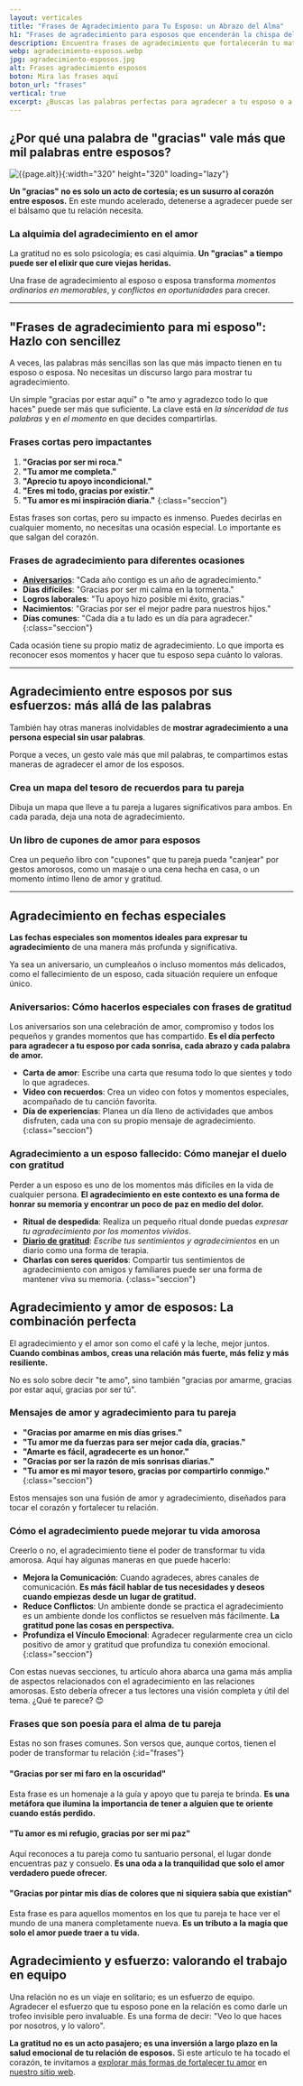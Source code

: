 ```yaml
---
layout: verticales
title: "Frases de Agradecimiento para Tu Esposo: un Abrazo del Alma"
h1: "Frases de agradecimiento para esposos que encenderán la chispa del amor"
description: Encuentra frases de agradecimiento que fortalecerán tu matrimonio. ¡Haz clic y emociona a tu esposo o esposa hoy!
webp: agradecimiento-esposos.webp
jpg: agradecimiento-esposos.jpg
alt: Frases agradecimiento esposos
boton: Mira las frases aquí
boton_url: "frases"
vertical: true
excerpt: ¿Buscas las palabras perfectas para agradecer a tu esposo o a tu esposa? Encuentra frases que van directo al corazón. Agradece a tu esposo con frases que valen su peso en oro. O a tu esposa con palabras que enamoran.
---
```

## ¿Por qué una palabra de "gracias" vale más que mil palabras entre esposos?

![{{page.alt}}]({{site.baseurl}}/img/{{page.webp}} "Gratitud estudiantes"){:width="320" height="320" loading="lazy"}

**Un "gracias" no es solo un acto de cortesía; es un susurro al corazón entre esposos.** En este mundo acelerado, detenerse a agradecer puede ser el bálsamo que tu relación necesita.

### La alquimia del agradecimiento en el amor

La gratitud no es solo psicología; es casi alquimia. **Un "gracias" a tiempo puede ser el elixir que cure viejas heridas.**

Una frase de agradecimiento al esposo o esposa transforma *momentos ordinarios en memorables*, y *conflictos en oportunidades* para crecer.

----

## "Frases de agradecimiento para mi esposo": Hazlo con sencillez

A veces, las palabras más sencillas son las que más impacto tienen en tu esposo o esposa. No necesitas un discurso largo para mostrar tu agradecimiento.

Un simple "gracias por estar aquí" o "te amo y agradezco todo lo que haces" puede ser más que suficiente. La clave está en *la sinceridad de tus palabras* y en *el momento* en que decides compartirlas.

### Frases cortas pero impactantes

1. **"Gracias por ser mi roca."**
2. **"Tu amor me completa."**
3. **"Aprecio tu apoyo incondicional."**
4. **"Eres mi todo, gracias por existir."**
5. **"Tu amor es mi inspiración diaria."**
{:class="seccion"}

Estas frases son cortas, pero su impacto es inmenso. Puedes decirlas en cualquier momento, no necesitas una ocasión especial. Lo importante es que salgan del corazón.

### Frases de agradecimiento para diferentes ocasiones

- **[Aniversarios]({{'frases-agradecimiento-aniversario'|relative_url}} "Frases para aniversarios")**: "Cada año contigo es un año de agradecimiento."
- **Días difíciles**: "Gracias por ser mi calma en la tormenta."
- **Logros laborales**: "Tu apoyo hizo posible mi éxito, gracias."
- **Nacimientos**: "Gracias por ser el mejor padre para nuestros hijos."
- **Días comunes**: "Cada día a tu lado es un día para agradecer."
{:class="seccion"}

Cada ocasión tiene su propio matiz de agradecimiento. Lo que importa es reconocer esos momentos y hacer que tu esposo sepa cuánto lo valoras.

----

## Agradecimiento entre esposos por sus esfuerzos: más allá de las palabras

También hay otras maneras inolvidables de **mostrar agradecimiento a una persona especial sin usar palabras**.

Porque a veces, un gesto vale más que mil palabras, te compartimos estas maneras de agradecer el amor de los esposos.

### Crea un mapa del tesoro de recuerdos para tu pareja

Dibuja un mapa que lleve a tu pareja a lugares significativos para ambos. En cada parada, deja una nota de agradecimiento.

### Un libro de cupones de amor para esposos

Crea un pequeño libro con "cupones" que tu pareja pueda "canjear" por gestos amorosos, como un masaje o una cena hecha en casa, o un momento íntimo lleno de amor y gratitud.

----

## Agradecimiento en fechas especiales

**Las fechas especiales son momentos ideales para expresar tu agradecimiento** de una manera más profunda y significativa.

Ya sea un aniversario, un cumpleaños o incluso momentos más delicados, como el fallecimiento de un esposo, cada situación requiere un enfoque único.

### Aniversarios: Cómo hacerlos especiales con frases de gratitud

Los aniversarios son una celebración de amor, compromiso y todos los pequeños y grandes momentos que has compartido. **Es el día perfecto para agradecer a tu esposo por cada sonrisa, cada abrazo y cada palabra de amor.**

- **Carta de amor**: Escribe una carta que resuma todo lo que sientes y todo lo que agradeces.
- **Video con recuerdos**: Crea un video con fotos y momentos especiales, acompañado de tu canción favorita.
- **Día de experiencias**: Planea un día lleno de actividades que ambos disfruten, cada una con su propio mensaje de agradecimiento.
{:class="seccion"}

### Agradecimiento a un esposo fallecido: Cómo manejar el duelo con gratitud

Perder a un esposo es uno de los momentos más difíciles en la vida de cualquier persona. **El agradecimiento en este contexto es una forma de honrar su memoria y encontrar un poco de paz en medio del dolor.**

- **Ritual de despedida**: Realiza un pequeño ritual donde puedas *expresar tu agradecimiento por los momentos vividos*.
- **[Diario de gratitud]({{'diarios'|relative_url}})**: *Escribe tus sentimientos y agradecimientos* en un diario como una forma de terapia.
- **Charlas con seres queridos**: Compartir tus sentimientos de agradecimiento con amigos y familiares puede ser una forma de mantener viva su memoria.
{:class="seccion"}

## Agradecimiento y amor de esposos: La combinación perfecta

El agradecimiento y el amor son como el café y la leche, mejor juntos. **Cuando combinas ambos, creas una relación más fuerte, más feliz y más resiliente.**

No es solo sobre decir "te amo", sino también "gracias por amarme, gracias por estar aquí, gracias por ser tú".

### Mensajes de amor y agradecimiento para tu pareja

- **"Gracias por amarme en mis días grises."**
- **"Tu amor me da fuerzas para ser mejor cada día, gracias."**
- **"Amarte es fácil, agradecerte es un honor."**
- **"Gracias por ser la razón de mis sonrisas diarias."**
- **"Tu amor es mi mayor tesoro, gracias por compartirlo conmigo."**
{:class="seccion"}

Estos mensajes son una fusión de amor y agradecimiento, diseñados para tocar el corazón y fortalecer tu relación.

### Cómo el agradecimiento puede mejorar tu vida amorosa

Creerlo o no, el agradecimiento tiene el poder de transformar tu vida amorosa. Aquí hay algunas maneras en que puede hacerlo:

- **Mejora la Comunicación**: Cuando agradeces, abres canales de comunicación. **Es más fácil hablar de tus necesidades y deseos cuando empiezas desde un lugar de gratitud.**
- **Reduce Conflictos**: Un ambiente donde se practica el agradecimiento es un ambiente donde los conflictos se resuelven más fácilmente. **La gratitud pone las cosas en perspectiva.**
- **Profundiza el Vínculo Emocional**: Agradecer regularmente crea un ciclo positivo de amor y gratitud que profundiza tu conexión emocional.
{:class="seccion"}

Con estas nuevas secciones, tu artículo ahora abarca una gama más amplia de aspectos relacionados con el agradecimiento en las relaciones amorosas. Esto debería ofrecer a tus lectores una visión completa y útil del tema. ¿Qué te parece? 😊

### Frases que son poesía para el alma de tu pareja

Estas no son frases comunes. Son versos que, aunque cortos, tienen el poder de transformar tu relación
{:id="frases"}

#### "Gracias por ser mi faro en la oscuridad"

Esta frase es un homenaje a la guía y apoyo que tu pareja te brinda. **Es una metáfora que ilumina la importancia de tener a alguien que te oriente cuando estás perdido.**

#### "Tu amor es mi refugio, gracias por ser mi paz"

Aquí reconoces a tu pareja como tu santuario personal, el lugar donde encuentras paz y consuelo. **Es una oda a la tranquilidad que solo el amor verdadero puede ofrecer.**

#### "Gracias por pintar mis días de colores que ni siquiera sabía que existían"

Esta frase es para aquellos momentos en los que tu pareja te hace ver el mundo de una manera completamente nueva. **Es un tributo a la magia que solo el amor puede traer a tu vida.**

## Agradecimiento y esfuerzo: valorando el trabajo en equipo

Una relación no es un viaje en solitario; es un esfuerzo de equipo. Agradecer el esfuerzo que tu esposo pone en la relación es como darle un trofeo invisible pero invaluable. Es una forma de decir: "Veo lo que haces por nosotros, y lo valoro".

**La gratitud no es un acto pasajero; es una inversión a largo plazo en la salud emocional de tu relación de esposos.** Si este artículo te ha tocado el corazón, te invitamos a [explorar más formas de fortalecer tu amor]({{'frases-agradecimiento-amor'|relative_url}} "Frases gratitud amor") en [nuestro sitio web](/).
